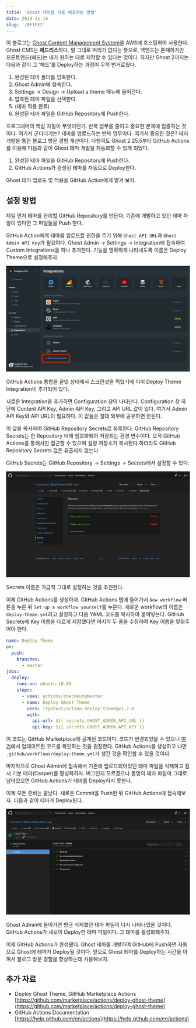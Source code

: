 ```yaml
---
title: 'Ghost 테마를 자동 배포하는 방법'
date: 2019-11-16
slug: '/0F1FE2'
---
```


이 블로그는 [Ghost Content Management System](https://github.com/TryGhost/Ghost)을 AWS에 호스팅하여 사용한다. Ghost CMS는 **헤드리스**하다. 말 그대로 머리가 없다는 뜻으로, 백엔드는 존재하지만 프론트엔드(헤드)는 내가 원하는 대로 제작할 수 있다는 것이다. 하지만 Ghost 2까지는 다음과 같이 그 '헤드'를 Deploy하는 과정이 무척 번거로웠다.

1.  완성된 테마 폴더를 압축한다.
2.  Ghost Admin에 접속한다.
3.  Settings → Design → Upload a theme 메뉴에 들어간다.
4.  압축된 테마 파일을 선택한다.
5.  (테마 적용 완료)
6.  완성된 테마 파일을 GitHub Repository에 Push한다.

프로그래머의 핵심 자질이 무엇이던가. 반복 업무를 줄이고 중요한 문제에 집중하는 것이다. 여기서 군더더기는? 테마를 업로드하는 반복 업무이다. 여기서 중요한 것은? 테마 개발을 통한 블로그 방문 경험 개선이다. 다행히도 Ghost 2.25.5부터 GitHub Actions를 이용해 다음과 같이 Ghost 테마 개발을 자동화할 수 있게 되었다.

1.  완성된 테마 파일을 GitHub Repository에 Push한다.
2.  GitHub Actions가 완성된 테마를 자동으로 Deploy한다.

Ghost 테마 업로드 및 적용을 GitHub Action에게 맡겨 보자.

## 설정 방법

제일 먼저 테마를 관리할 GitHub Repository를 만든다. 기존에 개발하고 있던 테마 파일이 있다면 그 파일들을 Push 한다.

GitHub Action에게 테마를 업로드할 권한을 주기 위해 `Ghost API URL`과 `Ghost Admin API Key`가 필요하다. Ghost Admin → Settings → Integration에 접속하여 Custom Integrations을 하나 추가한다. 기능을 명확하게 나타내도록 이름은 Deploy Theme으로 설정해주자.

![Ghost Admin Integrations Panel Image](images/SettingsIntegration.png)

GitHub Actions 통합을 끝낸 상태에서 스크린샷을 찍었기에 이미 Deploy Theme Integration이 추가되어 있다.

새로운 Integration을 추가하면 Configuration 창이 나타난다. Configuration 창 하단에 Content API Key, Admin API Key, 그리고 API URL 값이 있다. 여기서 Admin API Key와 API URL이 필요하다. 이 값들은 절대 외부에 공유하면 안된다.

이 값을 복사하여 GitHub Repository Secrets로 등록한다. GitHub Repository Secrets는 한 Repository 내에 암호화되어 저장되는 환경 변수이다. 오직 GitHub Actions를 통해서만 접근할 수 있으며 설령 저장소가 복사된다 하더라도 GitHub Repository Secrets 값은 유출되지 않는다.

GitHub Secrets는 GitHub Repository → Settings → Secrets에서 설정할 수 있다.

![GitHub Repository Secrets Panel Image](images/GitHubSecrets.png)

Secrets 이름은 가급적 그대로 설정하는 것을 추천한다.

이제 GitHub Actions를 생성하자. GitHub Actions 탭에 들어가서 `New workflow` 버튼을 누른 뒤 `Set up a workflow yourself`를 누른다. 새로운 workflow의 이름은 `deploy-theme.yml`라고 설정하고 다음 YAML 코드를 복사하여 붙여넣는다. GitHub Secrets에 Key 이름을 다르게 저장했다면 마지막 두 줄을 수정하여 Key 이름을 맞춰주어야 한다.

```yaml
name: Deploy Theme
on:
  push:
    branches:
      - master
jobs:
  deploy:
    runs-on: ubuntu-18.04
    steps:
      - uses: actions/checkout@master
      - name: Deploy Ghost Theme
        uses: TryGhost/action-deploy-theme@v1.2.0
        with:
          api-url: ${{ secrets.GHOST_ADMIN_API_URL }}
          api-key: ${{ secrets.GHOST_ADMIN_API_KEY }}
```

이 코드는 GitHub Marketplace에 공개된 코드이다. 코드가 변경되었을 수 있으니 [여기](https://github.com/marketplace/actions/deploy-ghost-theme)에서 업데이트된 코드를 확인하는 것을 권장한다. GitHub Actions를 생성하고 나면 `.github/workflows/deploy-theme.yml`가 생긴 것을 확인할 수 있을 것이다.

마지막으로 Ghost Admin에 접속해서 기존에 업로드되어있던 테마 파일을 삭제하고 잠시 기본 테마(Casper)를 활성화하자. 버그인지 모르겠으나 동명의 테마 파일이 그대로 남아있으면 GitHub Actions가 테마를 Deploy하지 못한다.

이제 모든 준비는 끝났다. 새로운 Commit을 Push한 뒤 GitHub Actions에 접속해보자. 다음과 같이 테마가 Deploy된다.

![GitHub Actions Deploy Theme Image](images/GitHubActions.png)

Ghost Admin에 들어가면 방금 삭제했던 테마 파일이 다시 나타나있을 것이다. GitHub Actions가 새로이 Deploy한 테마 파일이다. 그 테마를 활성화해주자.

이제 GitHub Actions가 완성됐다. Ghost 테마를 개발하여 GitHub에 Push하면 자동으로 Ghost에 테마가 Deploy될 것이다. 앞으로 Ghost 테마를 Deploy하는 시간을 아껴서 블로그 방문 경험을 향상하는데 사용해보자.

## 추가 자료

- Deploy Ghost Theme, GitHub Marketplace Actions  
  [https://github.com/marketplace/actions/deploy-ghost-theme](https://github.com/marketplace/actions/deploy-ghost-theme)
- GitHub Actions Documentation  
  [https://help.github.com/en/actions](https://help.github.com/en/actions)
